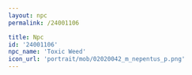 ```yaml
---
layout: npc
permalink: /24001106

title: Npc
id: '24001106'
npc_name: 'Toxic Weed'
icon_url: 'portrait/mob/02020042_m_nepentus_p.png'
---
```

